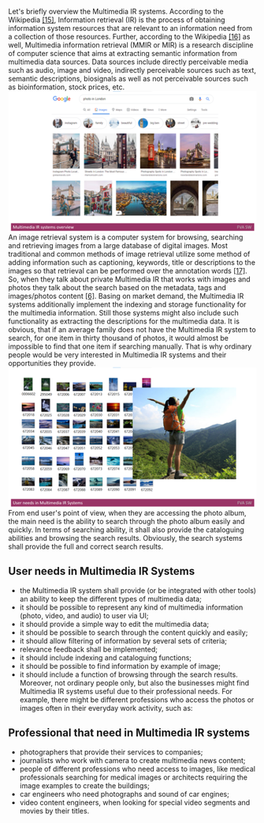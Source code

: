 Let's briefly overview the Multimedia IR systems. According to the Wikipedia [[15]](./REFERENCES.md), Information retrieval (IR) is the process of obtaining information system resources that are relevant to an information need from a collection of those resources. 
Further, according to the Wikipedia [[16]](./REFERENCES.md) as well, Multimedia information retrieval (MMIR or MIR) is a research discipline of computer science that aims at extracting semantic information from multimedia data sources. 
Data sources include directly perceivable media such as audio, image and video, indirectly perceivable sources such as text, semantic descriptions, biosignals as well as not perceivable sources such as bioinformation, stock prices, etc. 
<img src="FVAMDImages/MultimediaIRsystemsoverview.png" alt="MultimediaIRsystemsoverview.png"/>
An image retrieval system is a computer system for browsing, searching and retrieving images from a large database of digital images. 
Most traditional and common methods of image retrieval utilize some method of adding information such as captioning, keywords, title or descriptions to the images so that retrieval can be performed over the annotation words [[17]](./REFERENCES.md). 
So, when they talk about private Multimedia IR that works with images and photos they talk about the search based on the metadata, tags and images/photos content [[6]](./REFERENCES.md).
Basing on market demand, the Multimedia IR systems additionally implement the indexing and storage functionality for the multimedia information. 
Still those systems might also include such functionality as extracting the descriptions for the multimedia data.
It is obvious, that if an average family does not have the Multimedia IR system to search, for one item in thirty thousand of photos, it would almost be impossible to find that one item if searching manually. 
That is why ordinary people would be very interested in Multimedia IR systems and their opportunities they provide.
<img src="FVAMDImages/UserneedsinMultimediaIRSystems.png" alt="UserneedsinMultimediaIRSystems.png"/>
From end user's point of view, when they are accessing the photo album, the main need is the ability to search through the photo album easily and quickly.
In terms of searching ability, it shall also provide the cataloguing abilities and browsing the search results. Obviously, the search systems shall provide the full and correct search results.

## User needs in Multimedia IR Systems
* the Multimedia IR system shall provide (or be integrated with other tools) an ability to keep the different types of multimedia data;
* it should be possible to represent any kind of multimedia information (photo, video, and audio) to user via UI;
* it should provide a simple way to edit the multimedia data;
* it should be possible to search through the content quickly and easily;
* it should allow filtering of information by several sets of criteria;
* relevance feedback shall be implemented; 
* it should include indexing and cataloguing functions;
* it should be possible to find information by example of image;
* it should include a function of browsing through the search results.
Moreover, not ordinary people only, but also the businesses might find Multimedia IR systems useful due to their professional needs. 
For example, there might be different professions who access the photos or images often in their everyday work activity, such as:

## Professional that need in Multimedia IR systems
* photographers that provide their services to companies;
* journalists who work with camera to create multimedia news content;
* people of different professions who need access to images, like medical professionals searching for medical images or architects requiring the image examples to create the buildings;
* car engineers who need photographs and sound of car engines;
* video content engineers, when looking for special video segments and movies by their titles.


